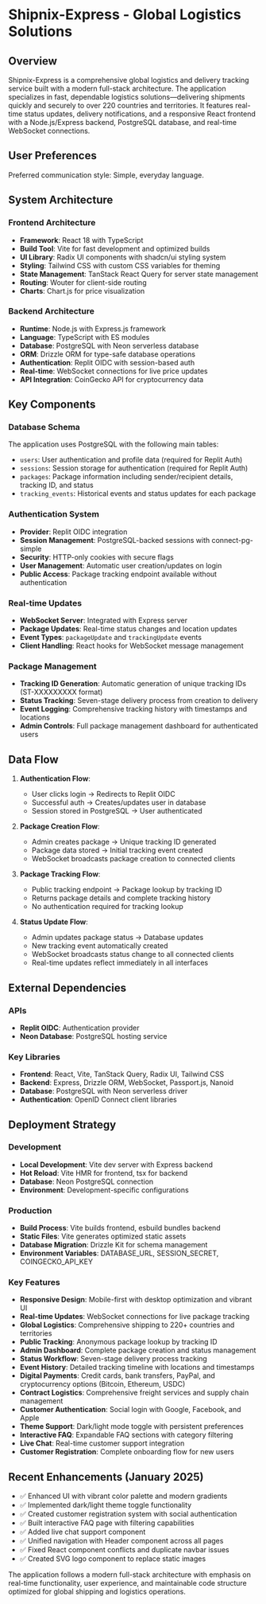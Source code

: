 # Shipnix-Express - Global Logistics Solutions

## Overview

Shipnix-Express is a comprehensive global logistics and delivery tracking service built with a modern full-stack architecture. The application specializes in fast, dependable logistics solutions—delivering shipments quickly and securely to over 220 countries and territories. It features real-time status updates, delivery notifications, and a responsive React frontend with a Node.js/Express backend, PostgreSQL database, and real-time WebSocket connections.

## User Preferences

Preferred communication style: Simple, everyday language.

## System Architecture

### Frontend Architecture
- **Framework**: React 18 with TypeScript
- **Build Tool**: Vite for fast development and optimized builds
- **UI Library**: Radix UI components with shadcn/ui styling system
- **Styling**: Tailwind CSS with custom CSS variables for theming
- **State Management**: TanStack React Query for server state management
- **Routing**: Wouter for client-side routing
- **Charts**: Chart.js for price visualization

### Backend Architecture
- **Runtime**: Node.js with Express.js framework
- **Language**: TypeScript with ES modules
- **Database**: PostgreSQL with Neon serverless database
- **ORM**: Drizzle ORM for type-safe database operations
- **Authentication**: Replit OIDC with session-based auth
- **Real-time**: WebSocket connections for live price updates
- **API Integration**: CoinGecko API for cryptocurrency data

## Key Components

### Database Schema
The application uses PostgreSQL with the following main tables:
- `users`: User authentication and profile data (required for Replit Auth)
- `sessions`: Session storage for authentication (required for Replit Auth)
- `packages`: Package information including sender/recipient details, tracking ID, and status
- `tracking_events`: Historical events and status updates for each package

### Authentication System
- **Provider**: Replit OIDC integration
- **Session Management**: PostgreSQL-backed sessions with connect-pg-simple
- **Security**: HTTP-only cookies with secure flags
- **User Management**: Automatic user creation/updates on login
- **Public Access**: Package tracking endpoint available without authentication

### Real-time Updates
- **WebSocket Server**: Integrated with Express server
- **Package Updates**: Real-time status changes and location updates
- **Event Types**: `packageUpdate` and `trackingUpdate` events
- **Client Handling**: React hooks for WebSocket message management

### Package Management
- **Tracking ID Generation**: Automatic generation of unique tracking IDs (ST-XXXXXXXXX format)
- **Status Tracking**: Seven-stage delivery process from creation to delivery
- **Event Logging**: Comprehensive tracking history with timestamps and locations
- **Admin Controls**: Full package management dashboard for authenticated users

## Data Flow

1. **Authentication Flow**:
   - User clicks login → Redirects to Replit OIDC
   - Successful auth → Creates/updates user in database
   - Session stored in PostgreSQL → User authenticated

2. **Package Creation Flow**:
   - Admin creates package → Unique tracking ID generated
   - Package data stored → Initial tracking event created
   - WebSocket broadcasts package creation to connected clients

3. **Package Tracking Flow**:
   - Public tracking endpoint → Package lookup by tracking ID
   - Returns package details and complete tracking history
   - No authentication required for tracking lookup

4. **Status Update Flow**:
   - Admin updates package status → Database updates
   - New tracking event automatically created
   - WebSocket broadcasts status change to all connected clients
   - Real-time updates reflect immediately in all interfaces

## External Dependencies

### APIs
- **Replit OIDC**: Authentication provider
- **Neon Database**: PostgreSQL hosting service

### Key Libraries
- **Frontend**: React, Vite, TanStack Query, Radix UI, Tailwind CSS
- **Backend**: Express, Drizzle ORM, WebSocket, Passport.js, Nanoid
- **Database**: PostgreSQL with Neon serverless driver
- **Authentication**: OpenID Connect client libraries

## Deployment Strategy

### Development
- **Local Development**: Vite dev server with Express backend
- **Hot Reload**: Vite HMR for frontend, tsx for backend
- **Database**: Neon PostgreSQL connection
- **Environment**: Development-specific configurations

### Production
- **Build Process**: Vite builds frontend, esbuild bundles backend
- **Static Files**: Vite generates optimized static assets
- **Database Migration**: Drizzle Kit for schema management
- **Environment Variables**: DATABASE_URL, SESSION_SECRET, COINGECKO_API_KEY

### Key Features
- **Responsive Design**: Mobile-first with desktop optimization and vibrant UI
- **Real-time Updates**: WebSocket connections for live package tracking
- **Global Logistics**: Comprehensive shipping to 220+ countries and territories
- **Public Tracking**: Anonymous package lookup by tracking ID
- **Admin Dashboard**: Complete package creation and status management
- **Status Workflow**: Seven-stage delivery process tracking
- **Event History**: Detailed tracking timeline with locations and timestamps
- **Digital Payments**: Credit cards, bank transfers, PayPal, and cryptocurrency options (Bitcoin, Ethereum, USDC)
- **Contract Logistics**: Comprehensive freight services and supply chain management
- **Customer Authentication**: Social login with Google, Facebook, and Apple
- **Theme Support**: Dark/light mode toggle with persistent preferences
- **Interactive FAQ**: Expandable FAQ sections with category filtering
- **Live Chat**: Real-time customer support integration
- **Customer Registration**: Complete onboarding flow for new users

## Recent Enhancements (January 2025)
- ✅ Enhanced UI with vibrant color palette and modern gradients
- ✅ Implemented dark/light theme toggle functionality
- ✅ Created customer registration system with social authentication
- ✅ Built interactive FAQ page with filtering capabilities
- ✅ Added live chat support component
- ✅ Unified navigation with Header component across all pages
- ✅ Fixed React component conflicts and duplicate navbar issues
- ✅ Created SVG logo component to replace static images

The application follows a modern full-stack architecture with emphasis on real-time functionality, user experience, and maintainable code structure optimized for global shipping and logistics operations.